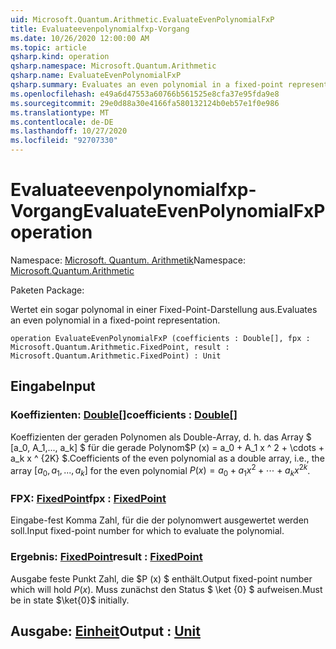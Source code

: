 ```yaml
---
uid: Microsoft.Quantum.Arithmetic.EvaluateEvenPolynomialFxP
title: Evaluateevenpolynomialfxp-Vorgang
ms.date: 10/26/2020 12:00:00 AM
ms.topic: article
qsharp.kind: operation
qsharp.namespace: Microsoft.Quantum.Arithmetic
qsharp.name: EvaluateEvenPolynomialFxP
qsharp.summary: Evaluates an even polynomial in a fixed-point representation.
ms.openlocfilehash: e49a6d47553a60766b561525e8cfa37e95fda9e8
ms.sourcegitcommit: 29e0d88a30e4166fa580132124b0eb57e1f0e986
ms.translationtype: MT
ms.contentlocale: de-DE
ms.lasthandoff: 10/27/2020
ms.locfileid: "92707330"
---
```

# <a name="evaluateevenpolynomialfxp-operation"></a><span data-ttu-id="51c49-102">Evaluateevenpolynomialfxp-Vorgang</span><span class="sxs-lookup"><span data-stu-id="51c49-102">EvaluateEvenPolynomialFxP operation</span></span>

<span data-ttu-id="51c49-103">Namespace: [Microsoft. Quantum. Arithmetik](xref:Microsoft.Quantum.Arithmetic)</span><span class="sxs-lookup"><span data-stu-id="51c49-103">Namespace: [Microsoft.Quantum.Arithmetic](xref:Microsoft.Quantum.Arithmetic)</span></span>

<span data-ttu-id="51c49-104">Paketen [](https://nuget.org/packages/)</span><span class="sxs-lookup"><span data-stu-id="51c49-104">Package: [](https://nuget.org/packages/)</span></span>


<span data-ttu-id="51c49-105">Wertet ein sogar polynomal in einer Fixed-Point-Darstellung aus.</span><span class="sxs-lookup"><span data-stu-id="51c49-105">Evaluates an even polynomial in a fixed-point representation.</span></span>

```qsharp
operation EvaluateEvenPolynomialFxP (coefficients : Double[], fpx : Microsoft.Quantum.Arithmetic.FixedPoint, result : Microsoft.Quantum.Arithmetic.FixedPoint) : Unit
```


## <a name="input"></a><span data-ttu-id="51c49-106">Eingabe</span><span class="sxs-lookup"><span data-stu-id="51c49-106">Input</span></span>

### <a name="coefficients--double"></a><span data-ttu-id="51c49-107">Koeffizienten: [Double](xref:microsoft.quantum.lang-ref.double)[]</span><span class="sxs-lookup"><span data-stu-id="51c49-107">coefficients : [Double](xref:microsoft.quantum.lang-ref.double)[]</span></span>

<span data-ttu-id="51c49-108">Koeffizienten der geraden Polynomen als Double-Array, d. h. das Array $ [a_0, A_1,..., a_k] $ für die gerade Polynom$P (x) = a_0 + A_1 x ^ 2 + \cdots + a_k x ^ {2K} $.</span><span class="sxs-lookup"><span data-stu-id="51c49-108">Coefficients of the even polynomial as a double array, i.e., the array $[a_0, a_1, ..., a_k]$ for the even polynomial $P(x) = a_0 + a_1 x^2 + \cdots + a_k x^{2k}$.</span></span>


### <a name="fpx--fixedpoint"></a><span data-ttu-id="51c49-109">FPX: [FixedPoint](xref:Microsoft.Quantum.Arithmetic.FixedPoint)</span><span class="sxs-lookup"><span data-stu-id="51c49-109">fpx : [FixedPoint](xref:Microsoft.Quantum.Arithmetic.FixedPoint)</span></span>

<span data-ttu-id="51c49-110">Eingabe-fest Komma Zahl, für die der polynomwert ausgewertet werden soll.</span><span class="sxs-lookup"><span data-stu-id="51c49-110">Input fixed-point number for which to evaluate the polynomial.</span></span>


### <a name="result--fixedpoint"></a><span data-ttu-id="51c49-111">Ergebnis: [FixedPoint](xref:Microsoft.Quantum.Arithmetic.FixedPoint)</span><span class="sxs-lookup"><span data-stu-id="51c49-111">result : [FixedPoint](xref:Microsoft.Quantum.Arithmetic.FixedPoint)</span></span>

<span data-ttu-id="51c49-112">Ausgabe feste Punkt Zahl, die $P (x) $ enthält.</span><span class="sxs-lookup"><span data-stu-id="51c49-112">Output fixed-point number which will hold $P(x)$.</span></span> <span data-ttu-id="51c49-113">Muss zunächst den Status $ \ket {0} $ aufweisen.</span><span class="sxs-lookup"><span data-stu-id="51c49-113">Must be in state $\ket{0}$ initially.</span></span>



## <a name="output--unit"></a><span data-ttu-id="51c49-114">Ausgabe: [Einheit](xref:microsoft.quantum.lang-ref.unit)</span><span class="sxs-lookup"><span data-stu-id="51c49-114">Output : [Unit](xref:microsoft.quantum.lang-ref.unit)</span></span>

